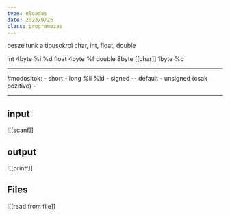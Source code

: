 ```yaml
---
type: eloadas
date: 2023/9/25
class: programozas
---
```

beszeltunk a tipusokrol
char, int, float, double

int 4byte %i %d
float 4byte %f
double 8byte
[[char]] 1byte %c

---

#modositok:
	- short
	- long %li %ld
	- signed -- default
	- unsigned (csak pozitive)
	- 

---
## input
![[scanf]]

## output
![[printf]]

## Files
![[read from file]]